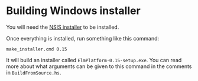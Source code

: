 # Building Windows installer

You will need the [NSIS installer](http://nsis.sourceforge.net/Download) to be installed.

Once everything is installed, run something like this command:

    make_installer.cmd 0.15

It will build an installer called `ElmPlatform-0.15-setup.exe`. You can read
more about what arguments can be given to this command in the comments in
`BuildFromSource.hs`.